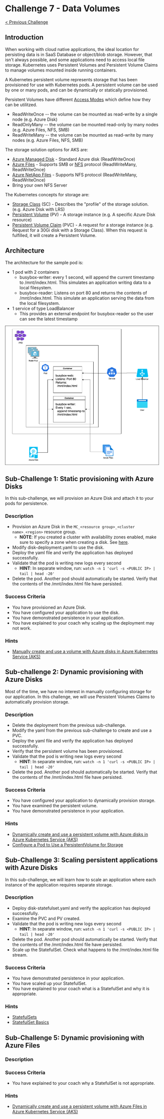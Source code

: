 # Challenge 7 - Data Volumes

[< Previous Challenge](./06-service-mesh.md)

## Introduction

When working with cloud native applications, the ideal location for persisting data is in SaaS Database or object/blob storage.  However, that isn't always possible, and some applications need to access local file storage.  Kubernetes uses Persistent Volumes and Persistent Volume Claims to manage volumes mounted inside running containers.

A Kubernetes persistent volume represents storage that has been provisioned for use with Kubernetes pods. A persistent volume can be used by one or many pods, and can be dynamically or statically provisioned.

Persistent Volumes have different [Access Modes](https://kubernetes.io/docs/concepts/storage/persistent-volumes/#access-modes) which define how they can be utilitzed.  
* ReadWriteOnce -- the volume can be mounted as read-write by a single node (e.g. Azure Disk)
* ReadOnlyMany -- the volume can be mounted read-only by many nodes (e.g. Azure Files, NFS, SMB)
* ReadWriteMany -- the volume can be mounted as read-write by many nodes (e.g. Azure Files, NFS, SMB)

The storage solution options for AKS are:

* [Azure Managed Disk](https://docs.microsoft.com/en-us/azure/virtual-machines/managed-disks-overview) - Standard Azure disk (ReadWriteOnce)
* [Azure Files](https://docs.microsoft.com/en-us/azure/storage/files/storage-files-introduction) - Supports SMB or [NFS](https://en.wikipedia.org/wiki/Network_File_System) protocol (ReadWriteMany, ReadWriteOnce)
* [Azure NetApp Files](https://docs.microsoft.com/en-us/azure/azure-netapp-files/azure-netapp-files-introduction) - Supports NFS protocol (ReadWriteMany, ReadWriteOnce)
* Bring your own NFS Server

The Kubernetes concepts for storage are:
* [Storage Class](https://kubernetes.io/docs/concepts/storage/storage-classes/) (SC) - Describes the "profile" of the storage solution.  (e.g. Azure Disk with LRS)
* [Persistent Volume](https://kubernetes.io/docs/concepts/storage/persistent-volumes/) (PV) - A storage instance (e.g. A specific Azure Disk resource)
* [Persistent Volume Claim](https://kubernetes.io/docs/concepts/storage/dynamic-provisioning/) (PVC) - A request for a storage instance (e.g. Request for a 30Gi disk with a Storage Class).  When this request is fulfilled, it will create a Persistent Volume.

## Architecture

The architecture for the sample pod is:

* 1 pod with 2 containers
  * busybox-writer: every 1 second, will append the current timestamp to /mnt/index.html.  This simulates an application writing data to a local filesystem.
  * busybox-reader: Listens on port 80 and returns the contents of /mnt/index.html.  This simulate an application serving the data from the local filesystem.
* 1 service of type LoadBalancer
  * This provides an external endpoint for busybox-reader so the user can see the latest timestamp

![AKS Volumes](img/aks-volumes.png)

## Sub-Challenge 1: Static provisioning with Azure Disks

In this sub-challenge, we will provision an Azure Disk and attach it to your pods for persistence.

### Description

- Provision an Azure Disk in the `MC_<resource group>_<cluster name>_<region>` resource group.
    - **NOTE**: If you created a cluster with availability zones enabled, make sure to specify a zone when creating a disk. See [here](https://docs.microsoft.com/en-us/azure/aks/availability-zones#azure-disks-limitations).
- Modify disk-deployment.yaml to use the disk.
- Deploy the yaml file and verify the application has deployed successfully.
- Validate that the pod is writing new logs every second
    - **HINT**: In separate window, run: `watch -n 1 'curl -s <PUBLIC IP> | tail | head -20'`
- Delete the pod. Another pod should automatically be started. Verify that the contents of the /mnt/index.html file have persisted.

### Success Criteria

- You have provisioned an Azure Disk.
- You have configured your application to use the disk.
- You have demonstrated persistence in your application.
- You have explained to your coach why scaling up the deployment may not work.

### Hints

- [Manually create and use a volume with Azure disks in Azure Kubernetes Service (AKS)](https://docs.microsoft.com/en-us/azure/aks/azure-disk-volume)

## Sub-challenge 2: Dynamic provisioning with Azure Disks

Most of the time, we have no interest in manually configuring storage for our application. In this challenge, we will use Persistent Volumes Claims to automatically provision storage.

### Description

- Delete the deployment from the previous sub-challenge.
- Modify the yaml from the previous sub-challenge to create and use a PVC.
- Deploy the yaml file and verify the application has deployed successfully.
- Verify that the persistent volume has been provisioned.
- Validate that the pod is writing new logs every second
    - **HINT**: In separate window, run: `watch -n 1 'curl -s <PUBLIC IP> | tail | head -20'`
- Delete the pod. Another pod should automatically be started. Verify that the contents of the /mnt/index.html file have persisted.

### Success Criteria

- You have configured your application to dynamically provision storage.
- You have examined the persistent volume.
- You have demonstrated persistence in your application.

### Hints

- [Dynamically create and use a persistent volume with Azure disks in Azure Kubernetes Service (AKS)](https://docs.microsoft.com/en-us/azure/aks/azure-disks-dynamic-pv)
- [Configure a Pod to Use a PersistentVolume for Storage](https://kubernetes.io/docs/tasks/configure-pod-container/configure-persistent-volume-storage/)

## Sub-Challenge 3: Scaling persistent applications with Azure Disks

In this sub-challenge, we will learn how to scale an application where each instance of the application requires separate storage.

### Description

- Deploy disk-statefulset.yaml and verify the application has deployed successfully.
- Examine the PVC and PV created.
- Validate that the pod is writing new logs every second
    - **HINT**: In separate window, run: `watch -n 1 'curl -s <PUBLIC IP> | tail | head -20'`
- Delete the pod. Another pod should automatically be started. Verify that the contents of the /mnt/index.html file have persisted.
- Scale up the StatefulSet. Check what happens to the /mnt/index.html file stream.

### Success Criteria

- You have demonstrated persistence in your application.
- You have scaled up your StatefulSet.
- You have explained to your coach what is a StatefulSet and why it is appropriate.

### Hints

- [StatefulSets](https://kubernetes.io/docs/concepts/workloads/controllers/statefulset/)
- [StatefulSet Basics](https://kubernetes.io/docs/tutorials/stateful-application/basic-stateful-set/)

















## Sub-Challenge 5: Dynamic provisioning with Azure Files

### Description

### Success Criteria

- You have explained to your coach why a StatefulSet is not appropriate.

### Hints

- [Dynamically create and use a persistent volume with Azure Files in Azure Kubernetes Service (AKS)](https://docs.microsoft.com/en-us/azure/aks/azure-files-dynamic-pv)
